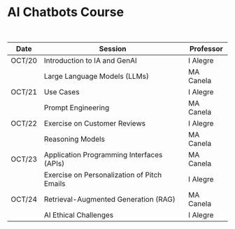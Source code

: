 # AI Chatbots Course

<br/> 

| Date | Session                                      | Professor            |
|---------------|-------------------------------------------|------------------------|
| OCT/20 | Introduction to IA and GenAI                | I Alegre            |
| | Large Language Models (LLMs)                 | MA Canela    |
| OCT/21 | Use Cases                                  | I Alegre            |
| | Prompt Engineering                          | MA Canela    |
| OCT/22 | Exercise on Customer Reviews                | I Alegre            |
| | Reasoning Models                            | MA Canela    |
| OCT/23 | Application Programming Interfaces (APIs) | MA Canela    |
| | Exercise on Personalization of Pitch Emails | I Alegre            |
| OCT/24 | Retrieval-Augmented Generation (RAG)       | MA Canela    |
| | AI Ethical Challenges                       | I Alegre            |
